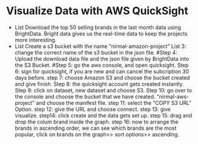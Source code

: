 # Visualize Data with AWS QuickSight

- List Download the top 50 selling brands in the last month data using BrightData. Bright data gives us the real-time data to keep the projects more interesting.
- List Create a s3 bucket with the name "nirmal-amazon-project"
List 3: change the correct name of the s3 bucket in the json file.
#Step 4: Upload the download data file and the json file given by BrightData into the S3 Bucket.
#Step 5: go the aws console, and open quicksight.
Step 6: sign for quicksight, if you are new and can cancel the subcription 30 days before.
step 7: choose Amazon S3 and choose the bucket created and give finish.
Step 8: the quicksight account gets created instantly.
Step 9: click on dataset, new dataset and choose S3. 
Step 10: go over to the console and choose the bucket that we have created. "nirmal-aws-project" and choose the manifest file.
step 11: select the "COPY S3 URL" Option.
step 12: give the URL and choose connect.
step 13: give visualize.
step14: click create and the data gets set up.
step 15: drag and drop the colum brand inside the graph.
step 16: now to arrange the brands in ascending order, we can see which brands are the most popular, click on brands on the graph>> sort options>> ascending.





